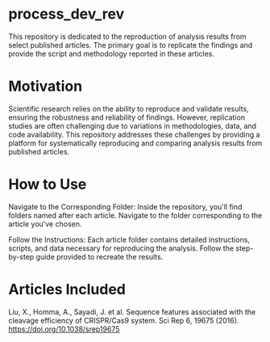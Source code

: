 # process_dev_rev
This repository is dedicated to the reproduction of analysis results from select published articles. The primary goal is to replicate the findings and provide the script and methodology reported in these articles.

# Motivation
Scientific research relies on the ability to reproduce and validate results, ensuring the robustness and reliability of findings. However, replication studies are often challenging due to variations in methodologies, data, and code availability. This repository addresses these challenges by providing a platform for systematically reproducing and comparing analysis results from published articles.

# How to Use
Navigate to the Corresponding Folder: Inside the repository, you'll find folders named after each article. Navigate to the folder corresponding to the article you've chosen.

Follow the Instructions: Each article folder contains detailed instructions, scripts, and data necessary for reproducing the analysis. Follow the step-by-step guide provided to recreate the results.

# Articles Included
Liu, X., Homma, A., Sayadi, J. et al. Sequence features associated with the cleavage efficiency of CRISPR/Cas9 system. Sci Rep 6, 19675 (2016). https://doi.org/10.1038/srep19675
